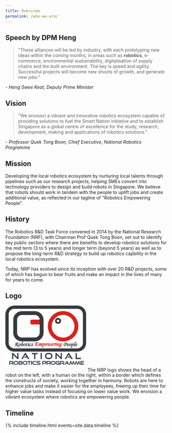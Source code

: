 ```yaml
---
title: Overview
permalink: /who-we-are/
---
```

## Speech by DPM Heng  
> "These alliances will be led by industry, with each prototyping new ideas within the coming months, in areas such as **robotics**, e-commerce, environmental sustainability, digitalisation of supply chains and the built environment. The key is speed and agility. Successful projects will become new shoots of growth, and generate new jobs."
  
\- *Heng Swee Keat, Deputy Prime Minister*  

## Vision  
>"We envision a vibrant and innovative robotics ecosystem capable of providing solutions to fuel the Smart Nation initiative and to establish Singapore as a global centre of excellence for the study, research, development, making and applications of robotics solutions."  
  
\- *Professor Quek Tong Boon, Chief Executive, National Robotics Programme*  
  
## Mission  
Developing the local robotics ecosystem by nurturing local talents through pipelines such as our research projects, helping SMEs convert into technology providers to design and build robots in Singapore. We believe that robots should work in tandem with the people to uplift jobs and create additional value, as reflected in our tagline of "Robotics Empowering People".
  
## History  
The Robotics R&D Task Force convened in 2014 by the National Research Foundation (NRF), with Chairman Prof Quek Tong Boon, set out to identify key public sectors where there are benefits to develop robotics solutions for the mid term (3 to 5 years) and longer term (beyond 5 years) as well as to propose the long-term R&D strategy to build up robotics capbility in the local robotics ecosystem.  
  
Today, NRP has evolved since its inception with over 20 R&D projects, some of which has begun to bear fruits and make an impact in the lives of many for years to come.  
  
## Logo
<img style="max-width:50%;margin-bottom:20px;" src="/images/nrp-logo.png">
The NRP logo shows the head of a robot on the left, with a human on the right, within a border which defines the constructs of society, working together in harmony. Robots are here to enhance jobs and make it easier for the employees, freeing up their time for higher value tasks instead of focusing on lower value work. We envision a vibrant ecosystem where robotics are empowering people.
  
## Timeline  
  
{% include timeline.html events=site.data.timeline %}